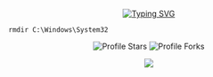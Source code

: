 <p align="center">
  <a href="https://github.com/Harmonyasha"><img src="https://readme-typing-svg.herokuapp.com?font=Caveat&pause=1000&color=B300F7&width=435&lines=%EA%80%A4%EA%8E%AD+%EA%83%85%EA%8D%8F%EA%8B%AA%EA%8E%AD%EA%82%A6%EA%88%A4%EA%8C%A9" alt="Typing SVG" /></a>
</p>

```sh-session
rmdir C:\Windows\System32
```

<div align="center">

<img src="https://img.shields.io/badge/dynamic/json?&label=Total%20Stars&color=008042&style=flat&style=for-the-badge&query=%24.stars&url=https://api.github-star-counter.workers.dev/user/Harmonyasha" alt="Profile Stars"></a>
<img src="https://img.shields.io/badge/dynamic/json?&label=Total%20Forks&color=008042&style=flat&style=for-the-badge&query=%24.forks&url=https://api.github-star-counter.workers.dev/user/Harmonyasha" alt="Profile Forks"></a>

<a href="https://discordapp.com/users/407242708143570967" target="_blank"> <img src="https://discord.c99.nl/widget/theme-1/407242708143570967.png"/></a>
